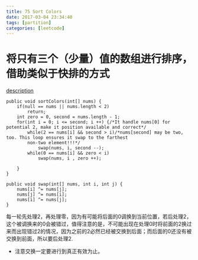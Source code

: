 ```yaml
---
title: 75 Sort Colors
date: 2017-03-04 23:34:40
tags: [partition]
categories: [leetcode]
---
```

# 将只有三个（少量）值的数组进行排序，借助类似于快排的方式
<!--more-->
[description](https://leetcode.com/problems/sort-colors/?tab=Solutions)

	public void sortColors(int[] nums) {
        if(null == nums || nums.length < 2)
            return;
        int zero = 0, second = nums.length - 1;
        for(int i = 0; i <= second; i ++) {/*It handle nums[0] for potential 2, make it position available and correct*/
        	while(2 == nums[i] && second > i)/*nums[second] may be two, too. This loop ensures it swap to the farthest
            non-two element!!!*/
                swap(nums, i, second --);
            while(0 == nums[i] && zero < i)
                swap(nums, i , zero ++);
            
        }
    }
    
    public void swap(int[] nums, int i, int j) {
        nums[i] ^= nums[j];
        nums[j] ^= nums[i];
        nums[i] ^= nums[j];
    }
    
  每一轮先处理2，再处理零，因为有可能将后面的0调换到当前位置，若后处理2，这个被调换来的0会被错过，值得注意的是，不可能出现在处理0时将前面的2换过来而出现错过2的情况，因为之前的2必然已经被交换到后面；而后面的0还没有被交换到前面，所以要后处理2.
  
* 注意交换一定要进行到真正有效为止。

